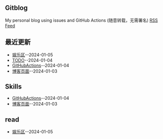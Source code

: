 ## Gitblog
My personal blog using issues and GitHub Actions (随意转载，无需署名)
[RSS Feed](https://raw.githubusercontent.com/dululu/notes/main/feed.xml)

## 最近更新
- [娱乐区](https://github.com/dululu/notes/issues/4)--2024-01-05
- [TODO](https://github.com/dululu/notes/issues/3)--2024-01-04
- [GitHubActions](https://github.com/dululu/notes/issues/2)--2024-01-04
- [博客页面](https://github.com/dululu/notes/issues/1)--2024-01-03
## Skills
- [GitHubActions](https://github.com/dululu/notes/issues/2)--2024-01-04
- [博客页面](https://github.com/dululu/notes/issues/1)--2024-01-03
## read
- [娱乐区](https://github.com/dululu/notes/issues/4)--2024-01-05
